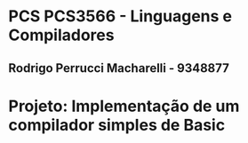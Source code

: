 # PCS PCS3566 - Linguagens e Compiladores

## Rodrigo Perrucci Macharelli - 9348877

# Projeto: Implementação de um compilador simples de Basic